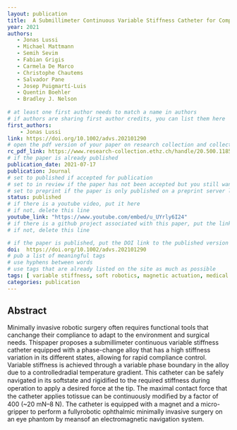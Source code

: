 ```yaml
---
layout: publication
title:  A Submillimeter Continuous Variable Stiffness Catheter for Compliance Control
year: 2021 
authors: 
   - Jonas Lussi
   - Michael Mattmann
   - Semih Sevim
   - Fabian Grigis
   - Carmela De Marco
   - Christophe Chautems
   - Salvador Pane
   - Josep Puigmartí-Luis
   - Quentin Boehler
   - Bradley J. Nelson
   
# at least one first author needs to match a name in authors
# if authors are sharing first author credits, you can list them here
first_authors: 
    - Jonas Lussi
link: https://doi.org/10.1002/advs.202101290
# open the pdf version of your paper on research collection and collect the link there
rc_pdf_link: https://www.research-collection.ethz.ch/handle/20.500.11850/489702
# if the paper is already published
publication_date: 2021-07-17
publication: Journal
# set to published if accepted for publication
# set to in review if the paper has not been accepted but you still want a web presence for it
# set to preprint if the paper is only published on a preprint server like arxiv
status: published
# if there is a youtube video, put it here
# if not, delete this line
youtube_link: "https://www.youtube.com/embed/u_UYrly6I24"
# if there is a github project associated with this paper, put the link here
# if not, delete this line

# if the paper is published, put the DOI link to the published version
doi:  https://doi.org/10.1002/advs.202101290
# pub a list of meaningful tags
# use hyphens between words
# use tags that are already listed on the site as much as possible
tags: [ variable stiffness, soft robotics, magnetic actuation, medical robotics]
categories: publication
---
```

## Abstract ##
Minimally invasive robotic surgery often requires functional tools that canchange their compliance to adapt to the environment and surgical needs. Thispaper proposes a submillimeter continuous variable stiffness catheter equipped with a phase-change alloy that has a high stiffness variation in its different states, allowing for rapid compliance control. Variable stiffness is achieved through a variable phase boundary in the alloy due to a controlledradial temperature gradient. This catheter can be safely navigated in its softstate and rigidiﬁed to the required stiffness during operation to apply a desired force at the tip. The maximal contact force that the catheter applies totissue can be continuously modiﬁed by a factor of 400 (~20 mN–8 N). The catheter is equipped with a magnet and a micro-gripper to perform a fullyrobotic ophthalmic minimally invasive surgery on an eye phantom by meansof an electromagnetic navigation system.


